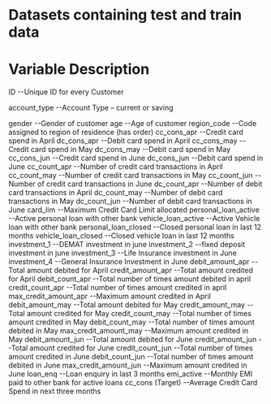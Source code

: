 #  Datasets containing test and train data

# Variable	Description
ID	--Unique ID for every Customer

account_type --Account Type – current or saving

gender	--Gender of customer
age	--Age of customer
region_code	--Code assigned to region of residence (has order)
cc_cons_apr	--Credit card spend in April
dc_cons_apr	--Debit card spend in April
cc_cons_may	--Credit card spend in May
dc_cons_may	--Debit card spend in May
cc_cons_jun	--Credit card spend in June
dc_cons_jun	--Debit card spend in June
cc_count_apr	--Number of credit card transactions in April
cc_count_may	--Number of credit card transactions in May
cc_count_jun	--Number of credit card transactions in June
dc_count_apr	--Number of debit card transactions in April
dc_count_may	--Number of debit card transactions in May
dc_count_jun	--Number of debit card transactions in June
card_lim	--Maximum Credit Card Limit allocated
personal_loan_active	--Active personal loan with other bank
vehicle_loan_active	--Active Vehicle loan with other bank
personal_loan_closed	--Closed personal loan in last 12 months
vehicle_loan_closed	--Closed vehicle loan in last 12 months
investment_1	--DEMAT investment in june
investment_2	--fixed deposit investment in june
investment_3	--Life Insurance investment in June
investment_4	--General Insurance Investment in June
debit_amount_apr	--Total amount debited for April
credit_amount_apr	--Total amount credited for April
debit_count_apr	--Total number of times amount debited in april
credit_count_apr	--Total number of times amount credited in april
max_credit_amount_apr	--Maximum amount credited in April
debit_amount_may	--Total amount debited for May
credit_amount_may	--Total amount credited for May
credit_count_may	--Total number of times amount credited in May
debit_count_may	--Total number of times amount debited in May
max_credit_amount_may	--Maximum amount credited in May
debit_amount_jun	--Total amount debited for June
credit_amount_jun	--Total amount credited for June
credit_count_jun	--Total number of times amount credited in June
debit_count_jun	--Total number of times amount debited in June
max_credit_amount_jun	--Maximum amount credited in June
loan_enq	--Loan enquiry in last 3 months
emi_active	--Monthly EMI paid to other bank for active loans
cc_cons	(Target) --Average Credit Card Spend in next three months

